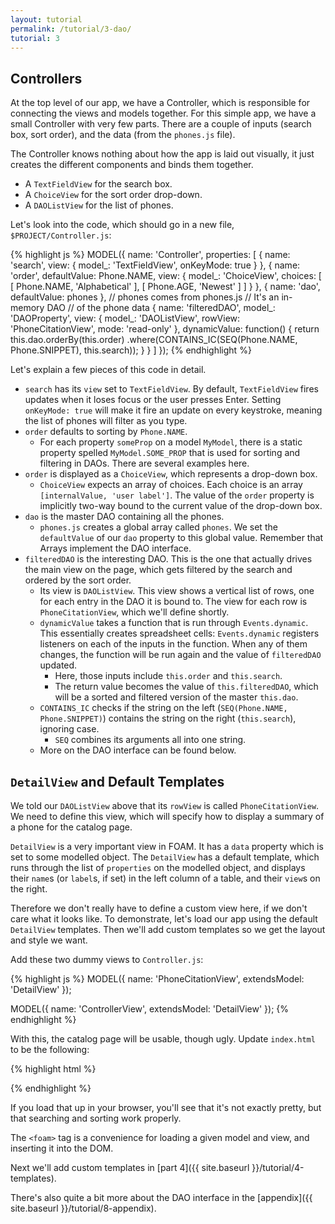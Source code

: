 ```yaml
---
layout: tutorial
permalink: /tutorial/3-dao/
tutorial: 3
---
```


## Controllers

At the top level of our app, we have a Controller, which is responsible for connecting the views and models together. For this simple app, we have a small Controller with very few parts. There are a couple of inputs (search box, sort order), and the data (from the `phones.js` file).

The Controller knows nothing about how the app is laid out visually, it just creates the different components and binds them together.

- A `TextFieldView` for the search box.
- A `ChoiceView` for the sort order drop-down.
- A `DAOListView` for the list of phones.

Let's look into the code, which should go in a new file, `$PROJECT/Controller.js`:

{% highlight js %}
MODEL({
  name: 'Controller',
  properties: [
    {
      name: 'search',
      view: { model_: 'TextFieldView', onKeyMode: true }
    },
    {
      name: 'order',
      defaultValue: Phone.NAME,
      view: { model_: 'ChoiceView', choices: [
        [ Phone.NAME, 'Alphabetical' ],
        [ Phone.AGE,  'Newest' ]
      ] }
    },
    { name: 'dao', defaultValue: phones },    // phones comes from phones.js
                                              // It's an in-memory DAO
                                              // of the phone data
    {
      name: 'filteredDAO',
      model_: 'DAOProperty',
      view: {
        model_: 'DAOListView',
        rowView: 'PhoneCitationView',
        mode: 'read-only'
      },
      dynamicValue: function() {
        return this.dao.orderBy(this.order)
            .where(CONTAINS_IC(SEQ(Phone.NAME, Phone.SNIPPET), this.search));
      }
    }
  ]
});
{% endhighlight %}

Let's explain a few pieces of this code in detail.

- `search` has its `view` set to `TextFieldView`. By default, `TextFieldView` fires updates when it loses focus or the user presses Enter. Setting `onKeyMode: true` will make it fire an update on every keystroke, meaning the list of phones will filter as you type.
- `order` defaults to sorting by `Phone.NAME`.
    - For each property `someProp` on a model `MyModel`, there is a static property spelled `MyModel.SOME_PROP` that is used for sorting and filtering in DAOs. There are several examples here.
- `order` is displayed as a `ChoiceView`, which represents a drop-down box.
    - `ChoiceView` expects an array of choices. Each choice is an array `[internalValue, 'user label']`. The value of the `order` property is implicitly two-way bound to the current value of the drop-down box.
- `dao` is the master DAO containing all the phones.
    - `phones.js` creates a global array called `phones`. We set the `defaultValue` of our `dao` property to this global value. Remember that Arrays implement the DAO interface.
- `filteredDAO` is the interesting DAO. This is the one that actually drives the main view on the page, which gets filtered by the search and ordered by the sort order.
    - Its view is `DAOListView`. This view shows a vertical list of rows, one for each entry in the DAO it is bound to. The view for each row is `PhoneCitationView`, which we'll define shortly.
    - `dynamicValue` takes a function that is run through `Events.dynamic`. This essentially creates spreadsheet cells: `Events.dynamic` registers listeners on each of the inputs in the function. When any of them changes, the function will be run again and the value of `filteredDAO` updated.
        - Here, those inputs include `this.order` and `this.search`.
        - The return value becomes the value of `this.filteredDAO`, which will be a sorted and filtered version of the master `this.dao`.
    - `CONTAINS_IC` checks if the string on the left (`SEQ(Phone.NAME, Phone.SNIPPET)`) contains the string on the right (`this.search`), ignoring case.
        - `SEQ` combines its arguments all into one string.
    - More on the DAO interface can be found below.


## `DetailView` and Default Templates

We told our `DAOListView` above that its `rowView` is called `PhoneCitationView`. We need to define this view, which will specify how to display a summary of a phone for the catalog page.

`DetailView` is a very important view in FOAM. It has a `data` property which is set to some modelled object. The `DetailView` has a default template, which runs through the list of `properties` on the modelled object, and displays their `name`s (or `label`s, if set) in the left column of a table, and their `view`s on the right.

Therefore we don't really have to define a custom view here, if we don't care what it looks like. To demonstrate, let's load our app using the default `DetailView` templates. Then we'll add custom templates so we get the layout and style we want.

Add these two dummy views to `Controller.js`:

{% highlight js %}
MODEL({
  name: 'PhoneCitationView',
  extendsModel: 'DetailView'
});

MODEL({
  name: 'ControllerView',
  extendsModel: 'DetailView'
});
{% endhighlight %}

With this, the catalog page will be usable, though ugly. Update `index.html` to be the following:

{% highlight html %}
<html>
  <head>
    <script src="foam/core/bootFOAM.js"></script>
    <link rel="stylesheet" href="foam/core/foam.css" />
    <script src="Phone.js"></script>
    <script src="phones.js"></script>
    <script src="Controller.js"></script>
  </head>
  <body>
    <foam id="cat" model="Controller" view="ControllerView"></foam>
  </body>
</html>
{% endhighlight %}

If you load that up in your browser, you'll see that it's not exactly pretty, but that searching and sorting work properly.

The `<foam>` tag is a convenience for loading a given model and view, and inserting it into the DOM.

Next we'll add custom templates in [part 4]({{ site.baseurl }}/tutorial/4-templates).

There's also quite a bit more about the DAO interface in the [appendix]({{ site.baseurl }}/tutorial/8-appendix).

